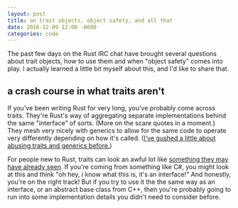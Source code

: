 ```yaml
---
layout: post
title: on trait objects, object safety, and all that
date: 2016-12-09 12:00 -0600
categories: code
---
```


The past few days on the Rust IRC chat have brought several questions about trait objects, how to
use them and when "object safety" comes into play. I actually learned a little bit myself about
this, and I'd like to share that.

## a crash course in what traits aren't

If you've been writing Rust for very long, you've probably come across traits. They're Rust's way of
aggregating separate implementations behind the same "interface" of sorts. (More on the scare quotes
in a moment.) They mesh very nicely with generics to allow for the same code to operate very
differently depending on how it's called. ([I've gushed a little about abusing traits and generics
before.][fromjson])

[fromjson]: /code/2016/10/22/dispatches-from-egg-mode/#custom-traits-for-custom-magic

For people new to Rust, traits can look an awful lot like [something they may have already
seen][interface]. If you're coming from something like C#, you might look at this and think "oh hey,
i know what this is, it's an interface!" And honestly, you're on the right track! But if you try to
use it the the same way as an interface, or an abstract base class from C++, then you're probably
going to run into some implementation details you didn't need to consider before.

[interface]: https://en.wikipedia.org/wiki/Protocol_(object-oriented_programming)
